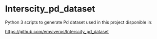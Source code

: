 # Interscity_pd_dataset
Python 3 scripts to generate Pd dataset used in this project disponible in:

https://github.com/emviveros/Interscity_pd_dataset